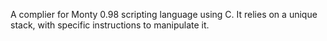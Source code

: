 A complier for Monty 0.98 scripting language using
C. It relies on a unique stack, with specific instructions to
manipulate it.
